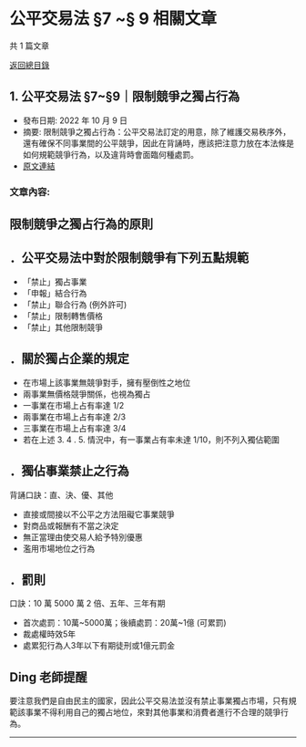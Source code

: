# 公平交易法 §7 ~§ 9 相關文章

共 1 篇文章

[返回總目錄](00_總目錄.md)

## 1. 公平交易法 §7~§9｜限制競爭之獨占行為

- 發布日期: 2022 年 10 月 9 日
- 摘要: 限制競爭之獨占行為：公平交易法訂定的用意，除了維護交易秩序外，還有確保不同事業間的公平競爭，因此在背誦時，應該把注意力放在本法條是如何規範競爭行為，以及違背時會面臨何種處罰。
- [原文連結](https://www.jasper-realestate.com/%e9%99%90%e5%88%b6%e7%ab%b6%e7%88%ad%e4%b9%8b%e7%8d%a8%e5%8d%a0%e8%a1%8c%e7%82%ba/)

### 文章內容:

## 限制競爭之獨占行為的原則

## ．公平交易法中對於限制競爭有下列五點規範

- 「禁止」獨占事業
- 「申報」結合行為
- 「禁止」聯合行為 (例外許可)
- 「禁止」限制轉售價格
- 「禁止」其他限制競爭

## ．關於獨占企業的規定

- 在市場上該事業無競爭對手，擁有壓倒性之地位
- 兩事業無價格競爭關係，也視為獨占
- 一事業在市場上占有率達 1/2
- 兩事業在市場上占有率達 2/3
- 三事業在市場上占有率達 3/4
- 若在上述 3.  4 .  5. 情況中，有一事業占有率未達 1/10，則不列入獨佔範圍

## ．獨佔事業禁止之行為

背誦口訣：直、決、優、其他

- 直接或間接以不公平之方法阻礙它事業競爭
- 對商品或報酬有不當之決定
- 無正當理由使交易人給予特別優惠
- 濫用市場地位之行為

## ．罰則

口訣：10 萬 5000 萬 2 倍、五年、三年有期

- 首次處罰：10萬~5000萬；後續處罰：20萬~1億 (可累罰)
- 裁處權時效5年
- 處累犯行為人3年以下有期徒刑或1億元罰金

## Ding 老師提醒

要注意我們是自由民主的國家，因此公平交易法並沒有禁止事業獨占市場，只有規範該事業不得利用自己的獨占地位，來對其他事業和消費者進行不合理的競爭行為。

---

